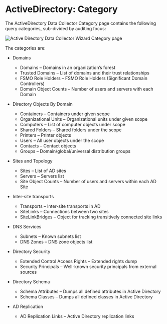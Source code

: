 # ActiveDirectory: Category

The ActiveDirectory Data Collector Category page contains the following query categories,
sub-divided by auditing focus:

![Active Directory Data Collector Wizard Category page](/img/product_docs/accessanalyzer/11.6/admin/datacollector/adinventory/category.webp)

The categories are:

- Domains

    - Domains – Domains in an organization’s forest
    - Trusted Domains – List of domains and their trust relationships
    - FSMO Role Holders – FSMO Role Holders (Significant Domain Controllers)
    - Domain Object Counts – Number of users and servers with each Domain

- Directory Objects By Domain

    - Containers – Containers under given scope
    - Organizational Units – Organizational units under given scope
    - Computers – List of computer objects under scope
    - Shared Folders – Shared folders under the scope
    - Printers – Printer objects
    - Users – All user objects under the scope
    - Contacts – Contact objects
    - Groups – Domain/global/universal distribution groups

- Sites and Topology

    - Sites – List of AD sites
    - Servers – Servers list
    - Site Object Counts – Number of users and servers within each AD Site

- Inter-site transports

    - Transports – Inter-site transports in AD
    - SiteLinks – Connections between two sites
    - SiteLinkBridges – Object for tracking transitively connected site links

- DNS Services

    - Subnets – Known subnets list
    - DNS Zones – DNS zone objects list

- Directory Security

    - Extended Control Access Rights – Extended rights dump
    - Security Principals – Well-known security principals from external sources

- Directory Schema

    - Schema Attributes – Dumps all defined attributes in Active Directory
    - Schema Classes – Dumps all defined classes in Active Directory

- AD Replication

    - AD Replication Links – Active Directory replication links
